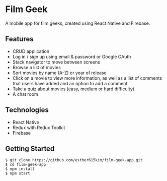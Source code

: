 # Film Geek
A mobile app for film geeks, created using React Native and Firebase.

## Features
- CRUD application 
- Log in / sign up using email & password or Google OAuth
- Stack navigator to move between screens
- Browse a list of movies
- Sort movies by name (A-Z) or year of release
- Click on a movie to view more information, as well as a list of comments that users have added and an option to add a comment
- Take a quiz about movies (easy, medium or hard difficulty)
- A chat room

## Technologies
- React Native
- Redux with Redux Toolkit
- Firebase

## Getting Started
```
$ git clone https://github.com/esther615kim/film-geek-app.git
$ cd film-geek-app
$ npm install
$ npm start
```
